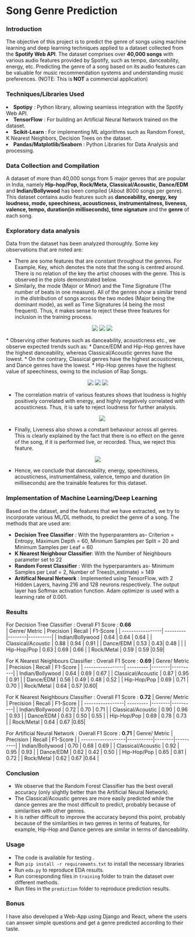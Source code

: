 # Song Genre Prediction
### Introduction

The objective of this project is to predict the genre of songs using machine learning and deep learning techniques applied to a dataset collected from the <b>Spotify Web API</b>. The dataset comprises over <b>40,000 songs</b> with various audio features provided by Spotify, such as tempo, danceability, energy, etc. Predicting the genre of a song based on its audio features can be valuable for music recommendation systems and understanding music preferences.
(NOTE: This is<b> NOT</b> a commercial application)

### Techniques/Libraries Used

<li> <b>Spotipy</b> : Python library, allowing seamless integration with the Spotify Web API.
<li> <b>TensorFlow</b> : For building an Artificial Neural Network trained on the dataset.
<li> <b>Scikit-Learn</b> : For implementing ML algorithms such as Random Forest, K Nearest Neighbors, Decision Trees on the dataset.
<li> <b>Pandas/Matplotlib/Seaborn</b> : Python Libraries for Data Analysis and processing.

### Data Collection and Compilation
A dataset of more than 40,000 songs from 5 major genres that are popular in India, namely <b>Hip-hop/Pop, Rock/Meta, Classical/Acoustic, Dance/EDM</b> and <b>Indian/Bollywood</b> has been compiled (About 8000 songs per genre). This dataset contains audio features such as <b>danceability, energy, key
loudness, mode, speechiness, acousticness, instrumentalness, liveness, valence, tempo, duration(in milliseconds), time signature</b> and the <b>genre</b> of each song.


### Exploratory data analysis

Data from the dataset has been analyzed thoroughly. Some key observations that are noted are:
* There are some features that are constant throughout the genres. For Example, Key, which denotes the note that the song is centred around. There is no relation of the key the artist chooses with the genre. This is observed in the plots demonstrated below.
* Similarly, the mode (Major or Minor) and the Time Signature (The number of beats in one measure). All of the genres show a similar trend in the distribution of songs across the two modes (Major being the dominant mode), as well as Time Signatures (4 being the most frequent). Thus, it makes sense to reject these three features for inclusion in the training process.
     <p align="center">
  <img src="./images/Mode.png">
  <img src="./images/Key.png">
  <img src="./images/Time_signature.png">
</p>
* Observing other features such as danceability, acousticness etc., we observe expected trends such as:
				* Dance/EDM and Hip-Hop genres have the highest danceability, whereas Classical/Acoustic genres have the lowest.
				* On the contrary, Classical genres have the highest acousticness, and Dance genres have the lowest.
				* Hip-Hop genres have the highest value of speechiness, owing  to the inclusion of Rap Songs.
    <p align="center">
  <img src="./images/Danceability.png">
  <img src="./images/Acousticness.png">
  <img src="./images/Speechiness.png">
</p>

* The correlation matrix of various features shows that loudness is highly positively correlated with energy, and highly negatively correlated with acousticness. Thus, it is safe to reject loudness for further analysis.
  <p align="center">
  <img src="./images/Correlation.png">
</p>


*  Finally, Liveness also shows a constant behaviour across all genres. This is clearly explained by the fact that there is no effect on the genre of the song, if it is performed live, or recorded. Thus, we reject this feature.
  <p align="center">
  <img src="./images/Liveness.png">
</p>

* Hence, we conclude that danceability, energy, speechiness, acousticness, instrumentalness, valence, tempo and duration (in milliseconds) are the trainable features for this dataset.

### Implementation of Machine Learning/Deep Learning
Based on the dataset, and the features that we have extracted, we try to incorporate various ML/DL methods, to predict the genre of a song. The methods that are used are:
* <b>Decision Tree Classifier</b> : With the hyperparamters as- Criterion = Entropy, Maximum Depth = 60, Minimum Samples per Split = 20 and Minimum Samples per Leaf = 60
* <b>K Nearest Neighbour Classifier</b>: With the Number of Neighbours parameter set to 22
* <b>Random Forest Classifier</b> : With the hyperparamters as- Minimum Samples per Leaf = 2, Number of Trees(n_estimate) = 149
* <b>Aritifical Neural Network</b> : Implemented using TensorFlow, with 2 Hidden Layers, having 216 and 128 neurons respectively. The output layer has Softmax activation function. Adam optimizer is used with a learning rate of 0.001.

### Results
For Decision Tree Classifier : Overall F1 Score : **0.66**			
| Genre/ Metric    | Precision | Recall | F1-Score |
| -----------------| --------- |--------|----------|
| Indian/Bollywood  | 0.64     | 0.64   |  0.64    |
| Classical/Acoustic | 0.88    | 0.94   | 0.91	   |
| Dance/EDM | 0.53 	| 0.43| 0.48 	|          |
| Hip-Hop/Pop | 0.63 | 0.69 | 0.66 | 
| Rock/Metal    | 0.59  | 0.59  |0.59|

For K Nearest Neighbours Classifier : Overall F1 Score : **0.69**
| Genre/ Metric    | Precision | Recall | F1-Score |
| -----------------| --------- |--------|----------|
| Indian/Bollywood  | 0.64     | 0.69   |  0.67    |
| Classical/Acoustic | 0.87    | 0.95   | 0.91	   |
| Dance/EDM | 0.56 	| 0.49 | 0.48 	|  0.52	   |
| Hip-Hop/Pop | 0.69 | 0.71      |  0.70	   | 
| Rock/Metal    | 0.64  | 0.57  |0.60|

For K Nearest Neighbours Classifier : Overall F1 Score : **0.72**
| Genre/ Metric    | Precision | Recall | F1-Score |
| -----------------| --------- |--------|----------|
| Indian/Bollywood  | 0.72     | 0.70   |  0.71    |
| Classical/Acoustic | 0.90    | 0.96   | 0.93	   |
| Dance/EDM | 0.63 	 | 0.50 	|  0.55	   |
| Hip-Hop/Pop | 0.69 | 0.78      |  0.73	   | 
| Rock/Metal    | 0.64  | 0.67  |0.65| 

For Artificial Neural Network : Overall F1 Score : **0.71**
| Genre/ Metric      | Precision | Recall | F1-Score |
| -------------------|-----------|--------|----------|
| Indian/Bollywood   | 0.70      | 0.68   |  0.69    |
| Classical/Acoustic | 0.92      | 0.95   | 0.93     |
| Dance/EDM 	     | 0.62      | 0.42   |  0.50    |
| Hip-Hop/Pop 	     | 0.65      | 0.81   |  0.72    | 
| Rock/Metal         | 0.62      | 0.67   |0.64	     |

### Conclusion
* We observe that the Random Forest Classifier has the best overall accuracy (only slightly better than the Artificial Neural Network).
* The Classical/Acoustic genres are more easily predicted while the dance genres are the most difficult to predict, probably because of similarities with other genres.
* It is rather difficult to improve the accuracy beyond this point, probably because of the similarities in two genres in terms of features, for example, Hip-Hop and Dance genres are similar in terms of danceability.

### Usage
* The code is available for testing .
* Run `pip install -r requirememts.txt` to install the necessary libraries
* Run `eda.py` to reproduce EDA results.
* Run corresponding files in `training` folder to train the dataset over different methods.
* Run files in the `prediction` folder to reproduce prediction results. 

### Bonus

I have also developed a Web-App using Django and React, where the users can answer simple questions and get a genre predicted according to their taste.

